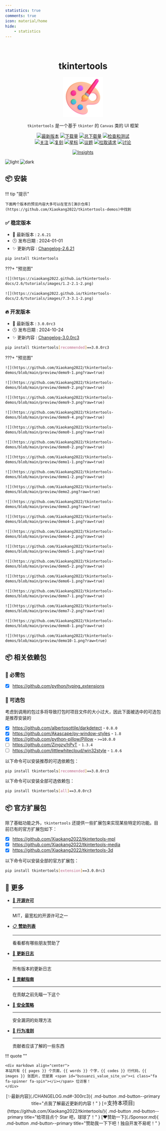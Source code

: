 ```yaml
---
statistics: true
comments: true
icon: material/home
hide:
    - statistics
---
```


<br/>

<h1 align="center">tkintertools</h1>

<p align="center"><img alt="logo" src="./logo.png" /></p>

<p align="center">
<code>tkintertools</code> 是一个基于 <code>tkinter</code> 的 <code>Canvas</code> 类的 UI 框架
</p>

<p align="center">
<a href="https://github.com/Xiaokang2022/tkintertools/releases"><img alt="最新版本" src="https://img.shields.io/github/v/release/Xiaokang2022/tkintertools?include_prereleases&logo=github&label=Version" title="最新版本" /></a>
<a href="https://pypistats.org/packages/tkintertools"><img alt="下载量" src="https://img.shields.io/pypi/dm/tkintertools?label=Downloads&logo=pypi&logoColor=skyblue" title="下载量" /></a>
<a href="https://pepy.tech/project/tkintertools"><img alt="总下载量" src="https://img.shields.io/pepy/dt/tkintertools?logo=pypi&logoColor=gold&label=Total%20Downloads" title="总下载量" /></a>
<a href="https://github.com/Xiaokang2022/tkintertools/actions"><img alt="检查和测试" src="https://img.shields.io/github/actions/workflow/status/Xiaokang2022/tkintertools/python-package.yml?logo=github&label=Lint%26Test" title="检查和测试"/></a>
<br/>
<a href="https://github.com/Xiaokang2022/tkintertools/watchers"><img alt="关注" src="https://img.shields.io/github/watchers/Xiaokang2022/tkintertools?label=Watchers&logo=github&style=flat" title="关注" /></a>
<a href="https://github.com/Xiaokang2022/tkintertools/forks"><img alt="复刻" src="https://img.shields.io/github/forks/Xiaokang2022/tkintertools?label=Forks&logo=github&style=flat" title="复刻" /></a>
<a href="https://github.com/Xiaokang2022/tkintertools/stargazers"><img alt="星标" src="https://img.shields.io/github/stars/Xiaokang2022/tkintertools?label=Stars&color=gold&logo=github&style=flat" title="星标" /></a>
<a href="https://github.com/Xiaokang2022/tkintertools/issues"><img alt="议题" src="https://img.shields.io/github/issues/Xiaokang2022/tkintertools?label=Issues&logo=github" title="议题" /></a>
<a href="https://github.com/Xiaokang2022/tkintertools/pulls"><img alt="拉取请求" src="https://img.shields.io/github/issues-pr/Xiaokang2022/tkintertools?label=Pull%20Requests&logo=github" title="拉取请求" /></a>
<a href="https://github.com/Xiaokang2022/tkintertools/discussions"><img alt="讨论" src="https://img.shields.io/github/discussions/Xiaokang2022/tkintertools?label=Discussions&logo=github" title="讨论" /></a>
</p>

<p align="center">
<a href="https://github.com/Xiaokang2022/tkintertools/pulse"><img alt="Insights" src="https://repobeats.axiom.co/api/embed/ab8fae686a5a96f91fa71c40c53c189310924f5e.svg" /></a>
</p>

![light](https://api.star-history.com/svg?repos=Xiaokang2022/tkintertools&type=Date&theme=light#only-light)
![dark](https://api.star-history.com/svg?repos=Xiaokang2022/tkintertools&type=Date&theme=dark#only-dark)

## 📦 安装

!!! tip "提示"

    下面两个版本的预览内容大多可以在官方[演示仓库](https://github.com/Xiaokang2022/tkintertools-demos)中找到

### ✅ 稳定版本

* 🔖 最新版本 : `2.6.21`
* 🕓 发布日期 : 2024-01-01
* ✨ 更新内容 : [Changelog-2.6.21](./CHANGELOG.md#-2621)

```bash linenums="0"
pip install tkintertools
```

???+ "预览图"

    ![](https://xiaokang2022.github.io/tkintertools-docs/2.6/tutorials/images/1.2-2.1-2.png)

    ![](https://xiaokang2022.github.io/tkintertools-docs/2.6/tutorials/images/7.3-3.1-2.png)

### 🔥 开发版本

* 🔖 最新版本 : `3.0.0rc3`
* 🕓 发布日期 : 2024-10-24
* ✨ 更新内容 : [Changelog-3.0.0rc3](./CHANGELOG.md#-300rc3)

```bash linenums="0"
pip install tkintertools[recommended]==3.0.0rc3
```

???+ "预览图"

    ![](https://github.com/Xiaokang2022/tkintertools-demos/blob/main/preview/demo9-1.png?raw=true)

    ![](https://github.com/Xiaokang2022/tkintertools-demos/blob/main/preview/demo9-2.png?raw=true)

    ![](https://github.com/Xiaokang2022/tkintertools-demos/blob/main/preview/demo9-3.png?raw=true)

    ![](https://github.com/Xiaokang2022/tkintertools-demos/blob/main/preview/demo9-4.png?raw=true)

    ![](https://github.com/Xiaokang2022/tkintertools-demos/blob/main/preview/demo0-1.png?raw=true)

    ![](https://github.com/Xiaokang2022/tkintertools-demos/blob/main/preview/demo0-2.png?raw=true)

    ![](https://github.com/Xiaokang2022/tkintertools-demos/blob/main/preview/demo1-1.png?raw=true)

    ![](https://github.com/Xiaokang2022/tkintertools-demos/blob/main/preview/demo1-2.png?raw=true)

    ![](https://github.com/Xiaokang2022/tkintertools-demos/blob/main/preview/demo2.png?raw=true)

    ![](https://github.com/Xiaokang2022/tkintertools-demos/blob/main/preview/demo3.png?raw=true)

    ![](https://github.com/Xiaokang2022/tkintertools-demos/blob/main/preview/demo4-1.png?raw=true)

    ![](https://github.com/Xiaokang2022/tkintertools-demos/blob/main/preview/demo4-2.png?raw=true)

    ![](https://github.com/Xiaokang2022/tkintertools-demos/blob/main/preview/demo5-1.png?raw=true)

    ![](https://github.com/Xiaokang2022/tkintertools-demos/blob/main/preview/demo5-2.png?raw=true)

    ![](https://github.com/Xiaokang2022/tkintertools-demos/blob/main/preview/demo6-1.png?raw=true)

    ![](https://github.com/Xiaokang2022/tkintertools-demos/blob/main/preview/demo7-1.png?raw=true)

    ![](https://github.com/Xiaokang2022/tkintertools-demos/blob/main/preview/demo7-2.png?raw=true)

    ![](https://github.com/Xiaokang2022/tkintertools-demos/blob/main/preview/demo8-1.png?raw=true)

    ![](https://github.com/Xiaokang2022/tkintertools-demos/blob/main/preview/demo10-1.png?raw=true)

## 📦 相关依赖包

### 📌 必需包

* [X] <https://github.com/python/typing_extensions>

### 🎨 可选包

考虑到调用的包过多将导致打包时项目文件的大小过大，因此下面被选中的可选包是推荐安装的

* [X] <https://github.com/albertosottile/darkdetect> - `0.8.0`
* [X] <https://github.com/Akascape/py-window-styles> - `1.8`
* [X] <https://github.com/python-pillow/Pillow> - `>=10.0.0`
* [ ] <https://github.com/Zingzy/hPyT> - `1.3.4`
* [ ] <https://github.com/littlewhitecloud/win32style> - `1.0.6`

以下命令可以安装推荐的可选依赖包：

```bash linenums="0"
pip install tkintertools[recommended]==3.0.0rc3
```

以下命令可以安装全部可选依赖包：

```bash linenums="0"
pip install tkintertools[all]==3.0.0rc3
```

## 📦 官方扩展包

除了基础功能之外，`tkintertools` 还提供一些扩展包来实现某些特定的功能。目前已有的官方扩展包如下：

* [X] <https://github.com/Xiaokang2022/tkintertools-mpl>
* [X] <https://github.com/Xiaokang2022/tkintertools-media>
* [X] <https://github.com/Xiaokang2022/tkintertools-3d>

以下命令可以安装全部的官方扩展包：

```bash linenums="0"
pip install tkintertools[extension]==3.0.0rc3
```

## 👀 更多

<div class="grid cards" markdown>

* [📑 **开源许可**](./LICENSE.md)

    ***

    MIT，最宽松的开源许可之一

* [📋 **赞助列表**](./Sponsor.md)

    ***

    看看都有哪些朋友赞助了

* [📘 **更新日志**](./CHANGELOG.md)

    ***

    所有版本的更新日志

* [📗 **贡献指南**](./CONTRIBUTING.md)

    ***

    在贡献之前先瞄一下这个

* [📕 **安全策略**](./SECURITY.md)

    ***

    安全漏洞的处理方法

* [📙 **行为准则**](./CODE_OF_CONDUCT.md)

    ***

    贡献者应该了解的一些东西

</div>

!!! quote ""

    <div markdown align="center">
    本站共有 {{ pages }} 个页面，{{ words }} 个字，{{ codes }} 行代码，{{ images }} 张图片，您是第 <span id="busuanzi_value_site_uv"><i class="fa fa-spinner fa-spin"></i></span> 位访客！
    </div>

<div align="center" markdown>
[✨最新内容](./CHANGELOG.md#-300rc3){ .md-button .md-button--primary title="点我了解最近更新的内容！" }
[<big>⭐支持本项目</big>](https://github.com/Xiaokang2022/tkintertools/){ .md-button .md-button--primary title="给项目点个 Star 吧，球球了！" }
[❤️赞助一下](./Sponsor.md){ .md-button .md-button--primary title="赞助我一下下吧！独自开发不易呢！" }
</div>
